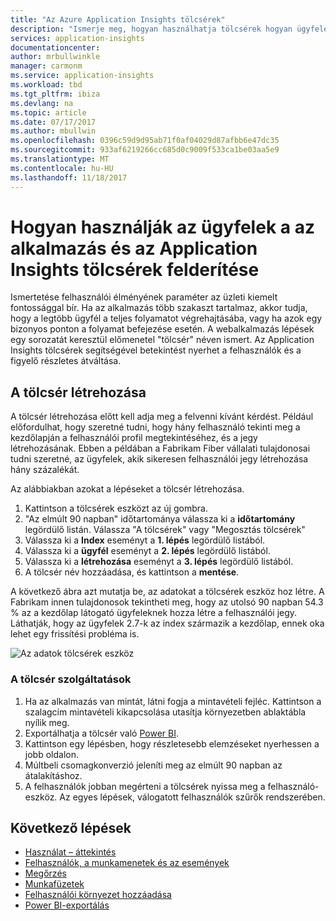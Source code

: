 ```yaml
---
title: "Az Azure Application Insights tölcsérek"
description: "Ismerje meg, hogyan használhatja tölcsérek hogyan ügyfelek az alkalmazással való interakció felderítéséhez."
services: application-insights
documentationcenter: 
author: mrbullwinkle
manager: carmonm
ms.service: application-insights
ms.workload: tbd
ms.tgt_pltfrm: ibiza
ms.devlang: na
ms.topic: article
ms.date: 07/17/2017
ms.author: mbullwin
ms.openlocfilehash: 0396c59d9d95ab71f0af04029d87afbb6e47dc35
ms.sourcegitcommit: 933af6219266cc685d0c9009f533ca1be03aa5e9
ms.translationtype: MT
ms.contentlocale: hu-HU
ms.lasthandoff: 11/18/2017
---
```

# <a name="discover-how-customers-are-using-your-application-with-the-application-insights-funnels"></a>Hogyan használják az ügyfelek a az alkalmazás és az Application Insights tölcsérek felderítése

Ismertetése felhasználói élményének paraméter az üzleti kiemelt fontossággal bír. Ha az alkalmazás több szakaszt tartalmaz, akkor tudja, hogy a legtöbb ügyfél a teljes folyamatot végrehajtásába, vagy ha azok egy bizonyos ponton a folyamat befejezése esetén. A webalkalmazás lépések egy sorozatát keresztül előmenetel "tölcsér" néven ismert. Az Application Insights tölcsérek segítségével betekintést nyerhet a felhasználók és a figyelő részletes átváltása. 

## <a name="create-your-funnel"></a>A tölcsér létrehozása
A tölcsér létrehozása előtt kell adja meg a felvenni kívánt kérdést. Például előfordulhat, hogy szeretné tudni, hogy hány felhasználó tekinti meg a kezdőlapján a felhasználói profil megtekintéséhez, és a jegy létrehozásának. Ebben a példában a Fabrikam Fiber vállalati tulajdonosai tudni szeretné, az ügyfelek, akik sikeresen felhasználói jegy létrehozása hány százalékát.

Az alábbiakban azokat a lépéseket a tölcsér létrehozása.

1. Kattintson a tölcsérek eszközt az új gombra.
1. "Az elmúlt 90 napban" időtartománya válassza ki a **időtartomány** legördülő listán. Válassza "A tölcsérek" vagy "Megosztás tölcsérek"
1. Válassza ki a **Index** eseményt a **1. lépés** legördülő listából. 
1. Válassza ki a **ügyfél** eseményt a **2. lépés** legördülő listából.
1. Válassza ki a **létrehozása** eseményt a **3. lépés** legördülő listából.
1. A tölcsér név hozzáadása, és kattintson a **mentése**.

A következő ábra azt mutatja be, az adatokat a tölcsérek eszköz hoz létre. A Fabrikam innen tulajdonosok tekintheti meg, hogy az utolsó 90 napban 54.3 % az a kezdőlap látogató ügyfeleknek hozza létre a felhasználói jegy. Láthatják, hogy az ügyfelek 2.7-k az index származik a kezdőlap, ennek oka lehet egy frissítési probléma is.


![Az adatok tölcsérek eszköz](./media/app-insights-understand-usage-patterns/funnel1.png)

### <a name="funnel-features"></a>A tölcsér szolgáltatások
1. Ha az alkalmazás van mintát, látni fogja a mintavételi fejléc. Kattintson a szalagcím mintavételi kikapcsolása utasítja környezetben ablaktábla nyílik meg. 
2. Exportálhatja a tölcsér való [Power BI](app-insights-export-power-bi.md).
3. Kattintson egy lépésben, hogy részletesebb elemzéseket nyerhessen a jobb oldalon. 
4. Múltbeli csomagkonverzió jeleníti meg az elmúlt 90 napban az átalakításhoz. 
5. A felhasználók jobban megérteni a tölcsérek nyissa meg a felhasználó-eszköz. Az egyes lépések, válogatott felhasználók szűrők rendszerében. 

## <a name="next-steps"></a>Következő lépések
  * [Használat – áttekintés](app-insights-usage-overview.md)
  * [Felhasználók, a munkamenetek és az események](app-insights-usage-segmentation.md)
  * [Megőrzés](app-insights-usage-retention.md)
  * [Munkafüzetek](app-insights-usage-workbooks.md)
  * [Felhasználói környezet hozzáadása](app-insights-usage-send-user-context.md)
  * [Power BI-exportálás](app-insights-export-power-bi.md)

